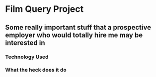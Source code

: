 # Film Query Project

## Some really important stuff that a prospective employer who would totally hire me may be interested in

### Technology Used

### What the heck does it do
